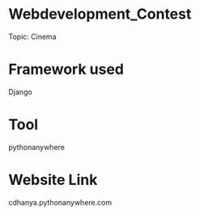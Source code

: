# Webdevelopment_Contest
Topic: Cinema
# Framework used
Django
# Tool
pythonanywhere
# Website Link
cdhanya.pythonanywhere.com
